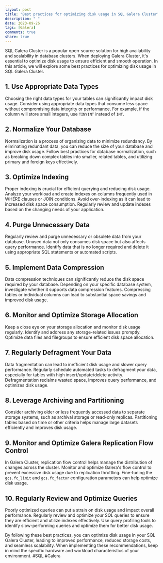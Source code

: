 ```yaml
---
layout: post
title: "Best practices for optimizing disk usage in SQL Galera Cluster"
description: " "
date: 2023-09-26
tags: [Galera]
comments: true
share: true
---
```


SQL Galera Cluster is a popular open-source solution for high availability and scalability in database clusters. When deploying Galera Cluster, it's essential to optimize disk usage to ensure efficient and smooth operation. In this article, we will explore some best practices for optimizing disk usage in SQL Galera Cluster.

## 1. Use Appropriate Data Types
Choosing the right data types for your tables can significantly impact disk usage. Consider using appropriate data types that consume less space without compromising data integrity or performance. For example, if the column will store small integers, use `TINYINT` instead of `INT`.

## 2. Normalize Your Database
Normalization is a process of organizing data to minimize redundancy. By eliminating redundant data, you can reduce the size of your database and improve disk usage. Follow best practices for database normalization, such as breaking down complex tables into smaller, related tables, and utilizing primary and foreign keys effectively.

## 3. Optimize Indexing
Proper indexing is crucial for efficient querying and reducing disk usage. Analyze your workload and create indexes on columns frequently used in WHERE clauses or JOIN conditions. Avoid over-indexing as it can lead to increased disk space consumption. Regularly review and update indexes based on the changing needs of your application.

## 4. Purge Unnecessary Data
Regularly review and purge unnecessary or obsolete data from your database. Unused data not only consumes disk space but also affects query performance. Identify data that is no longer required and delete it using appropriate SQL statements or automated scripts.

## 5. Implement Data Compression
Data compression techniques can significantly reduce the disk space required by your database. Depending on your specific database system, investigate whether it supports data compression features. Compressing tables or individual columns can lead to substantial space savings and improved disk usage.

## 6. Monitor and Optimize Storage Allocation
Keep a close eye on your storage allocation and monitor disk usage regularly. Identify and address any storage-related issues promptly. Optimize data files and filegroups to ensure efficient disk space allocation.

## 7. Regularly Defragment Your Data
Data fragmentation can lead to inefficient disk usage and slower query performance. Regularly schedule automated tasks to defragment your data, especially for tables with high insert/update/delete activity. Defragmentation reclaims wasted space, improves query performance, and optimizes disk usage.

## 8. Leverage Archiving and Partitioning
Consider archiving older or less frequently accessed data to separate storage systems, such as archival storage or read-only replicas. Partitioning tables based on time or other criteria helps manage large datasets efficiently and improves disk usage.

## 9. Monitor and Optimize Galera Replication Flow Control
In Galera Cluster, replication flow control helps manage the distribution of changes across the cluster. Monitor and optimize Galera's flow control to prevent excessive disk usage due to replication throttling. Fine-tuning the `gcs.fc_limit` and `gcs.fc_factor` configuration parameters can help optimize disk usage.

## 10. Regularly Review and Optimize Queries
Poorly optimized queries can put a strain on disk usage and impact overall performance. Regularly review and optimize your SQL queries to ensure they are efficient and utilize indexes effectively. Use query profiling tools to identify slow-performing queries and optimize them for better disk usage.

By following these best practices, you can optimize disk usage in your SQL Galera Cluster, leading to improved performance, reduced storage costs, and seamless scalability. When implementing these recommendations, keep in mind the specific hardware and workload characteristics of your environment. #SQL #Galera